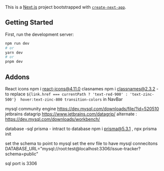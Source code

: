 This is a [Next.js](https://nextjs.org/) project bootstrapped with [`create-next-app`](https://github.com/vercel/next.js/tree/canary/packages/create-next-app).

## Getting Started

First, run the development server:

```bash
npm run dev
# or
yarn dev
# or
pnpm dev
```

## Addons

React icons npm i react-icons@4.11.0
clasnames npm i classnames@2.3.2 - to replace `${link.href === currentPath ? 'text-red-900' : 'text-zinc-500'}  hover:text-zinc-800 transition-colors` in NavBar

mysql community engine https://dev.mysql.com/downloads/file/?id=520510
jetbrains datagrip https://www.jetbrains.com/datagrip/
alternate : https://dev.mysql.com/downloads/workbench/

database -sql
prisma - intract to database npm i prisma@5.3.1 , npx prisma init

set the schema to point to mysql
set the env file to have mysql connecitons DATABASE_URL="mysql://root:test@localhost:3306/issue-tracker?schema=public"

sql port is 3306
